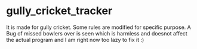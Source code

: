 # gully_cricket_tracker
It is made for gully cricket. Some rules are modified for specific purpose. 
A Bug of missed bowlers over is seen which is harmless and doesnot affect the actual program and I am right now too lazy to fix it :)
